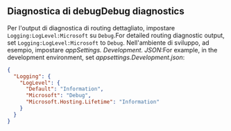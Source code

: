 ## <a name="debug-diagnostics"></a><span data-ttu-id="43db2-101">Diagnostica di debug</span><span class="sxs-lookup"><span data-stu-id="43db2-101">Debug diagnostics</span></span>

<span data-ttu-id="43db2-102">Per l'output di diagnostica di routing dettagliato, impostare `Logging:LogLevel:Microsoft` su `Debug`.</span><span class="sxs-lookup"><span data-stu-id="43db2-102">For detailed routing diagnostic output, set `Logging:LogLevel:Microsoft` to `Debug`.</span></span> <span data-ttu-id="43db2-103">Nell'ambiente di sviluppo, ad esempio, impostare *appSettings. Development. JSON*:</span><span class="sxs-lookup"><span data-stu-id="43db2-103">For example, in the development environment, set *appsettings.Development.json*:</span></span>

```JSON
{
  "Logging": {
    "LogLevel": {
      "Default": "Information",
      "Microsoft": "Debug",
      "Microsoft.Hosting.Lifetime": "Information"
    }
  }
}
